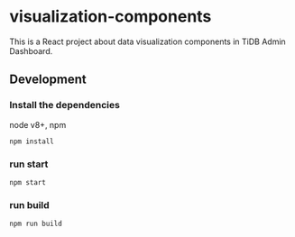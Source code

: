 # visualization-components

This is a React project about data visualization components in TiDB Admin Dashboard.

## Development

### Install the dependencies
node v8+, npm

`npm install`

### run start

`npm start`

### run build

`npm run build`
